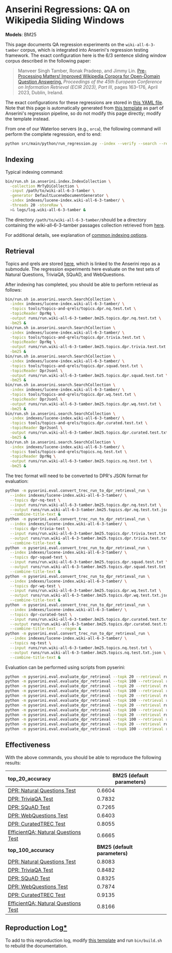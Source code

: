 # Anserini Regressions: QA on Wikipedia Sliding Windows

**Models**: BM25

This page documents QA regression experiments on the `wiki-all-6-3-tamber` corpus, which is integrated into Anserini's regression testing framework.
The exact configuration here is the 6/3 sentence sliding window corpus described in the following paper:

> Manveer Singh Tamber, Ronak Pradeep, and Jimmy Lin. [Pre-Processing Matters! Improved Wikipedia Corpora for Open-Domain Question Answering.](https://link.springer.com/chapter/10.1007/978-3-031-28241-6_11) _Proceedings of the 45th European Conference on Information Retrieval (ECIR 2023), Part III_, pages 163–176, April 2023, Dublin, Ireland.

The exact configurations for these regressions are stored in [this YAML file](../../src/main/resources/regression/wiki-all-6-3-tamber-bm25.yaml).
Note that this page is automatically generated from [this template](../../src/main/resources/docgen/templates/wiki-all-6-3-tamber-bm25.template) as part of Anserini's regression pipeline, so do not modify this page directly; modify the template instead.

From one of our Waterloo servers (e.g., `orca`), the following command will perform the complete regression, end to end:

```bash
python src/main/python/run_regression.py --index --verify --search --regression wiki-all-6-3-tamber-bm25
```

## Indexing

Typical indexing command:

```bash
bin/run.sh io.anserini.index.IndexCollection \
  -collection MrTyDiCollection \
  -input /path/to/wiki-all-6-3-tamber \
  -generator DefaultLuceneDocumentGenerator \
  -index indexes/lucene-index.wiki-all-6-3-tamber/ \
  -threads 20 -storeRaw \
  >& logs/log.wiki-all-6-3-tamber &
```

The directory `/path/to/wiki-all-6-3-tamber/`should be a directory containing the wiki-all-6-3-tamber passages collection retrieved from [here](https://huggingface.co/datasets/castorini/odqa-wiki-corpora).

For additional details, see explanation of [common indexing options](../../docs/common-indexing-options.md).

## Retrieval

Topics and qrels are stored [here](https://github.com/castorini/anserini-tools/tree/master/topics-and-qrels), which is linked to the Anserini repo as a submodule.
The regression experiments here evaluate on the test sets of Natural Questions, TriviaQA, SQuAD, and WebQuestions.

After indexing has completed, you should be able to perform retrieval as follows:

```bash
bin/run.sh io.anserini.search.SearchCollection \
  -index indexes/lucene-index.wiki-all-6-3-tamber/ \
  -topics tools/topics-and-qrels/topics.dpr.nq.test.txt \
  -topicReader DprNq \
  -output runs/run.wiki-all-6-3-tamber.bm25.topics.dpr.nq.test.txt \
  -bm25 &
bin/run.sh io.anserini.search.SearchCollection \
  -index indexes/lucene-index.wiki-all-6-3-tamber/ \
  -topics tools/topics-and-qrels/topics.dpr.trivia.test.txt \
  -topicReader DprNq \
  -output runs/run.wiki-all-6-3-tamber.bm25.topics.dpr.trivia.test.txt \
  -bm25 &
bin/run.sh io.anserini.search.SearchCollection \
  -index indexes/lucene-index.wiki-all-6-3-tamber/ \
  -topics tools/topics-and-qrels/topics.dpr.squad.test.txt \
  -topicReader DprJsonl \
  -output runs/run.wiki-all-6-3-tamber.bm25.topics.dpr.squad.test.txt \
  -bm25 &
bin/run.sh io.anserini.search.SearchCollection \
  -index indexes/lucene-index.wiki-all-6-3-tamber/ \
  -topics tools/topics-and-qrels/topics.dpr.wq.test.txt \
  -topicReader DprJsonl \
  -output runs/run.wiki-all-6-3-tamber.bm25.topics.dpr.wq.test.txt \
  -bm25 &
bin/run.sh io.anserini.search.SearchCollection \
  -index indexes/lucene-index.wiki-all-6-3-tamber/ \
  -topics tools/topics-and-qrels/topics.dpr.curated.test.txt \
  -topicReader DprJsonl \
  -output runs/run.wiki-all-6-3-tamber.bm25.topics.dpr.curated.test.txt \
  -bm25 &
bin/run.sh io.anserini.search.SearchCollection \
  -index indexes/lucene-index.wiki-all-6-3-tamber/ \
  -topics tools/topics-and-qrels/topics.nq.test.txt \
  -topicReader DprNq \
  -output runs/run.wiki-all-6-3-tamber.bm25.topics.nq.test.txt \
  -bm25 &
```

The trec format will need to be converted to DPR's JSON format for evaluation:
```bash
python -m pyserini.eval.convert_trec_run_to_dpr_retrieval_run \
  --index indexes/lucene-index.wiki-all-6-3-tamber/ \
  --topics dpr-nq-test \
  --input runs/run.wiki-all-6-3-tamber.bm25.topics.dpr.nq.test.txt \
  --output runs/run.wiki-all-6-3-tamber.bm25.topics.dpr.nq.test.txt.json \
  --combine-title-text &
python -m pyserini.eval.convert_trec_run_to_dpr_retrieval_run \
  --index indexes/lucene-index.wiki-all-6-3-tamber/ \
  --topics dpr-trivia-test \
  --input runs/run.wiki-all-6-3-tamber.bm25.topics.dpr.trivia.test.txt \
  --output runs/run.wiki-all-6-3-tamber.bm25.topics.dpr.trivia.test.txt.json \
  --combine-title-text &
python -m pyserini.eval.convert_trec_run_to_dpr_retrieval_run \
  --index indexes/lucene-index.wiki-all-6-3-tamber/ \
  --topics dpr-squad-test \
  --input runs/run.wiki-all-6-3-tamber.bm25.topics.dpr.squad.test.txt \
  --output runs/run.wiki-all-6-3-tamber.bm25.topics.dpr.squad.test.txt.json \
  --combine-title-text &
python -m pyserini.eval.convert_trec_run_to_dpr_retrieval_run \
  --index indexes/lucene-index.wiki-all-6-3-tamber/ \
  --topics dpr-wq-test \
  --input runs/run.wiki-all-6-3-tamber.bm25.topics.dpr.wq.test.txt \
  --output runs/run.wiki-all-6-3-tamber.bm25.topics.dpr.wq.test.txt.json \
  --combine-title-text &
python -m pyserini.eval.convert_trec_run_to_dpr_retrieval_run \
  --index indexes/lucene-index.wiki-all-6-3-tamber/ \
  --topics dpr-curated-test \
  --input runs/run.wiki-all-6-3-tamber.bm25.topics.dpr.curated.test.txt \
  --output runs/run.wiki-all-6-3-tamber.bm25.topics.dpr.curated.test.txt.json \
  --combine-title-text  --regex &
python -m pyserini.eval.convert_trec_run_to_dpr_retrieval_run \
  --index indexes/lucene-index.wiki-all-6-3-tamber/ \
  --topics nq-test \
  --input runs/run.wiki-all-6-3-tamber.bm25.topics.nq.test.txt \
  --output runs/run.wiki-all-6-3-tamber.bm25.topics.nq.test.txt.json \
  --combine-title-text &
```

Evaluation can be performed using scripts from pyserini:

```bash
python -m pyserini.eval.evaluate_dpr_retrieval --topk 20 --retrieval runs/run.wiki-all-6-3-tamber.bm25.topics.dpr.nq.test.txt.json
python -m pyserini.eval.evaluate_dpr_retrieval --topk 100 --retrieval runs/run.wiki-all-6-3-tamber.bm25.topics.dpr.nq.test.txt.json
python -m pyserini.eval.evaluate_dpr_retrieval --topk 20 --retrieval runs/run.wiki-all-6-3-tamber.bm25.topics.dpr.trivia.test.txt.json
python -m pyserini.eval.evaluate_dpr_retrieval --topk 100 --retrieval runs/run.wiki-all-6-3-tamber.bm25.topics.dpr.trivia.test.txt.json
python -m pyserini.eval.evaluate_dpr_retrieval --topk 20 --retrieval runs/run.wiki-all-6-3-tamber.bm25.topics.dpr.squad.test.txt.json
python -m pyserini.eval.evaluate_dpr_retrieval --topk 100 --retrieval runs/run.wiki-all-6-3-tamber.bm25.topics.dpr.squad.test.txt.json
python -m pyserini.eval.evaluate_dpr_retrieval --topk 20 --retrieval runs/run.wiki-all-6-3-tamber.bm25.topics.dpr.wq.test.txt.json
python -m pyserini.eval.evaluate_dpr_retrieval --topk 100 --retrieval runs/run.wiki-all-6-3-tamber.bm25.topics.dpr.wq.test.txt.json
python -m pyserini.eval.evaluate_dpr_retrieval --topk 20 --retrieval runs/run.wiki-all-6-3-tamber.bm25.topics.dpr.curated.test.txt.json
python -m pyserini.eval.evaluate_dpr_retrieval --topk 100 --retrieval runs/run.wiki-all-6-3-tamber.bm25.topics.dpr.curated.test.txt.json
python -m pyserini.eval.evaluate_dpr_retrieval --topk 20 --retrieval runs/run.wiki-all-6-3-tamber.bm25.topics.nq.test.txt.json
python -m pyserini.eval.evaluate_dpr_retrieval --topk 100 --retrieval runs/run.wiki-all-6-3-tamber.bm25.topics.nq.test.txt.json
```

## Effectiveness

With the above commands, you should be able to reproduce the following results:

| **top_20_accuracy**                                                                                          | **BM25 (default parameters)**|
|:-------------------------------------------------------------------------------------------------------------|-----------|
| [DPR: Natural Questions Test](https://github.com/facebookresearch/DPR)                                       | 0.6604    |
| [DPR: TriviaQA Test](https://github.com/facebookresearch/DPR)                                                | 0.7832    |
| [DPR: SQuAD Test](https://github.com/facebookresearch/DPR)                                                   | 0.7265    |
| [DPR: WebQuestions Test](https://github.com/facebookresearch/DPR)                                            | 0.6403    |
| [DPR: CuratedTREC Test](https://github.com/facebookresearch/DPR)                                             | 0.8055    |
| [EfficientQA: Natural Questions Test](https://efficientqa.github.io/)                                        | 0.6665    |
| **top_100_accuracy**                                                                                         | **BM25 (default parameters)**|
| [DPR: Natural Questions Test](https://github.com/facebookresearch/DPR)                                       | 0.8083    |
| [DPR: TriviaQA Test](https://github.com/facebookresearch/DPR)                                                | 0.8482    |
| [DPR: SQuAD Test](https://github.com/facebookresearch/DPR)                                                   | 0.8325    |
| [DPR: WebQuestions Test](https://github.com/facebookresearch/DPR)                                            | 0.7874    |
| [DPR: CuratedTREC Test](https://github.com/facebookresearch/DPR)                                             | 0.9135    |
| [EfficientQA: Natural Questions Test](https://efficientqa.github.io/)                                        | 0.8166    |

## Reproduction Log[*](../../docs/reproducibility.md)

To add to this reproduction log, modify [this template](../../src/main/resources/docgen/templates/wiki-all-6-3-tamber-bm25.template) and run `bin/build.sh` to rebuild the documentation.
